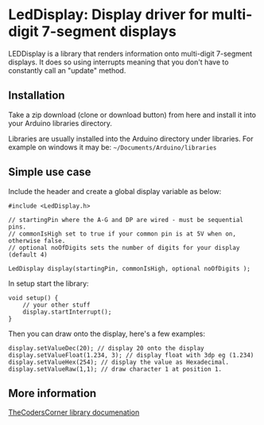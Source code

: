 # LedDisplay: Display driver for multi-digit 7-segment displays

LEDDisplay is a library that renders information onto multi-digit 7-segment displays. It does so using
interrupts meaning that you don't have to constantly call an "update" method.

## Installation

Take a zip download (clone or download button) from here and install it into your Arduino libraries directory.

Libraries are usually installed into the Arduino directory under libraries. For example on windows it may be: `~/Documents/Arduino/libraries`

## Simple use case

Include the header and create a global display variable as below:

	#include <LedDisplay.h>

	// startingPin where the A-G and DP are wired - must be sequential pins.
	// commonIsHigh set to true if your common pin is at 5V when on, otherwise false.
	// optional noOfDigits sets the number of digits for your display (default 4)

	LedDisplay display(startingPin, commonIsHigh, optional noOfDigits );

In setup start the library:

	void setup() {
		// your other stuff
		display.startInterrupt();
	}

Then you can draw onto the display, here's a few examples:

	display.setValueDec(20); // display 20 onto the display
	display.setValueFloat(1.234, 3); // display float with 3dp eg (1.234)
	display.setValueHex(254); // display the value as Hexadecimal.
	display.setValueRaw(1,1); // draw character 1 at position 1.

## More information

[TheCodersCorner library documenation](http://www.thecoderscorner.com/products/arduino-downloads/led-display/)
